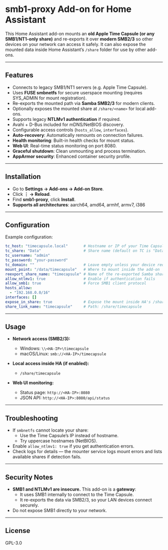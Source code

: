# smb1-proxy Add-on for Home Assistant

This Home Assistant add-on mounts an **old Apple Time Capsule (or any SMB1/NT1-only share)** and re-exports it over **modern SMB2/3** so other devices on your network can access it safely.
It can also expose the mounted data inside Home Assistant’s `/share` folder for use by other add-ons.

---

## Features

- Connects to legacy SMB1/NT1 servers (e.g. Apple Time Capsule).
- Uses **FUSE smbnetfs** for secure userspace mounting (requires SYS_ADMIN for mount registration).
- Re-exports the mounted path via **Samba SMB2/3** for modern clients.
- Optionally exposes the mounted share at `/share/<name>` for local add-ons.
- Supports legacy **NTLMv1 authentication** if required.
- Avahi + D-Bus included for mDNS/NetBIOS discovery.
- Configurable access controls (`hosts_allow`, `interfaces`).
- **Auto-recovery**: Automatically remounts on connection failures.
- **Health monitoring**: Built-in health checks for mount status.
- **Web UI**: Real-time status monitoring on port 8080.
- **Graceful shutdown**: Clean unmounting and process termination.
- **AppArmor security**: Enhanced container security profile.

---

## Installation

   - Go to **Settings → Add-ons → Add-on Store**.
   - Click **⋮ → Reload**.
   - Find **smb1-proxy**, click **Install**.
   - **Supports all architectures**: aarch64, amd64, armhf, armv7, i386

---

## Configuration

Example configuration:

```yaml
tc_host: "timecapsule.local"       # Hostname or IP of your Time Capsule
tc_share: "Data"                   # Share name (default on TC is "Data")
tc_username: "admin"
tc_password: "your-password"
tc_domain: ""                      # Leave empty unless your device requires it
mount_point: "/data/timecapsule"   # Where to mount inside the add-on
reexport_share_name: "timecapsule" # Name of the re-exported Samba share
allow_ntlmv1: true                 # Enable if authentication fails
allow_smb1: true                   # Force SMB1 client protocol
hosts_allow:
  - "192.168.0.0/16"
interfaces: []
expose_in_share: true              # Expose the mount inside HA's /share
share_link_name: "timecapsule"     # Path: /share/timecapsule
```

---

## Usage

- **Network access (SMB2/3):**
  - Windows: `\\<HA-IP>\timecapsule`
  - macOS/Linux: `smb://<HA-IP>/timecapsule`

- **Local access inside HA (if enabled):**
  - `/share/timecapsule`

- **Web UI monitoring:**
  - Status page: `http://<HA-IP>:8080`
  - JSON API: `http://<HA-IP>:8080/api/status`

---

## Troubleshooting

- If `smbnetfs` cannot locate your share:
  - Use the Time Capsule’s IP instead of hostname.
  - Try uppercase hostnames (NetBIOS).
- Enable `allow_ntlmv1: true` if you get authentication errors.
- Check logs for details — the mounter service logs mount errors and lists available shares if detection fails.

---

## Security Notes

- **SMB1 and NTLMv1 are insecure.** This add-on is a **gateway**:
  - It uses SMB1 internally to connect to the Time Capsule.
  - It re-exports the data via SMB2/3, so your LAN devices connect securely.
- Do not expose SMB1 directly to your network.

---

## License

GPL-3.0
